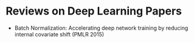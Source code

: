 # Reviews on Deep Learning Papers

* Batch Normalization: Accelerating deep network training by reducing internal covariate shift (PMLR 2015) 
